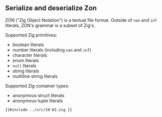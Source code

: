 ## Serialize and deserialize Zon

ZON ("Zig Object Notation") is a textual file format. Outside of `nan` and `inf` literals, ZON's grammar is a subset of Zig's.

Supported Zig primitives:
* boolean literals
* number literals (including `nan` and `inf`)
* character literals
* enum literals
* `null` literals
* string literals
* multiline string literals

 Supported Zig container types:
 * anonymous struct literals
 * anonymous tuple literals

```zig
{{#include ../src/10-02.zig }}
```
